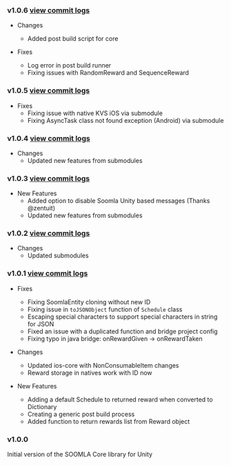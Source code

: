 ### v1.0.6 [view commit logs](https://github.com/soomla/soomla-unity3d-core/compare/v1.0.5...v1.0.6)

* Changes
  * Added post build script for core

* Fixes
  * Log error in post build runner
  * Fixing issues with RandomReward and SequenceReward

### v1.0.5 [view commit logs](https://github.com/soomla/soomla-unity3d-core/compare/v1.0.4...v1.0.5)

* Fixes
  * Fixing issue with native KVS iOS via submodule
  * Fixing AsyncTask class not found exception (Android) via submodule

### v1.0.4 [view commit logs](https://github.com/soomla/soomla-unity3d-core/compare/v1.0.3...v1.0.4)

* Changes
  * Updated new features from submodules

### v1.0.3 [view commit logs](https://github.com/soomla/soomla-unity3d-core/compare/v1.0.2...v1.0.3)

* New Features
  * Added option to disable Soomla Unity based messages (Thanks @zentuit)
  * Updated new features from submodules

### v1.0.2 [view commit logs](https://github.com/soomla/soomla-unity3d-core/compare/v1.0.1...v1.0.2)

* Changes
  * Updated submodules

### v1.0.1 [view commit logs](https://github.com/soomla/soomla-unity3d-core/compare/v1.0.0...v1.0.1)

* Fixes
  * Fixing SoomlaEntity cloning without new ID
  * Fixing issue in `toJSONObject` function of `Schedule` class
  * Escaping special characters to support special characters in string for JSON
  * Fixed an issue with a duplicated function and bridge project config
  * Fixing typo in java bridge: onRewardGiven -> onRewardTaken

* Changes
  * Updated ios-core with NonConsumableItem changes
  * Reward storage in natives work with ID now

* New Features
  * Adding a default Schedule to returned reward when converted to Dictionary
  * Creating a generic post build process
  * Added function to return rewards list from Reward object

### v1.0.0

Initial version of the SOOMLA Core library for Unity
